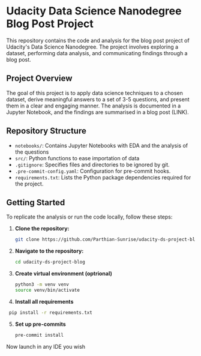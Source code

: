 # Udacity Data Science Nanodegree Blog Post Project

This repository contains the code and analysis for the blog post project of Udacity's Data Science Nanodegree. The project involves exploring a dataset, performing data analysis, and communicating findings through a blog post.

## Project Overview

The goal of this project is to apply data science techniques to a chosen dataset, derive meaningful answers to a set of 3-5 questions, and present them in a clear and engaging manner. The analysis is documented in a Jupyter Notebook, and the findings are summarised in a blog post (LINK).

## Repository Structure

- `notebooks/`: Contains Jupyter Notebooks with EDA and the analysis of the questions
- `src/`: Python functions to ease importation of data 
- `.gitignore`: Specifies files and directories to be ignored by git.
- `.pre-commit-config.yaml`: Configuration for pre-commit hooks.
- `requirements.txt`: Lists the Python package dependencies required for the project.

## Getting Started

To replicate the analysis or run the code locally, follow these steps:

1. **Clone the repository:**
   ```bash
   git clone https://github.com/Parthian-Sunrise/udacity-ds-project-blog.git
2. **Navigate to the repository:**
   ```bash
   cd udacity-ds-project-blog
3. **Create virtual environment (optrional)**
   ```bash
   python3 -m venv venv
   source venv/bin/activate
4. **Install all requirements**
  ```bash
   pip install -r requirements.txt
  ```
5. **Set up pre-commits**
   ```bash
   pre-commit install
   ```
Now launch in any IDE you wish
